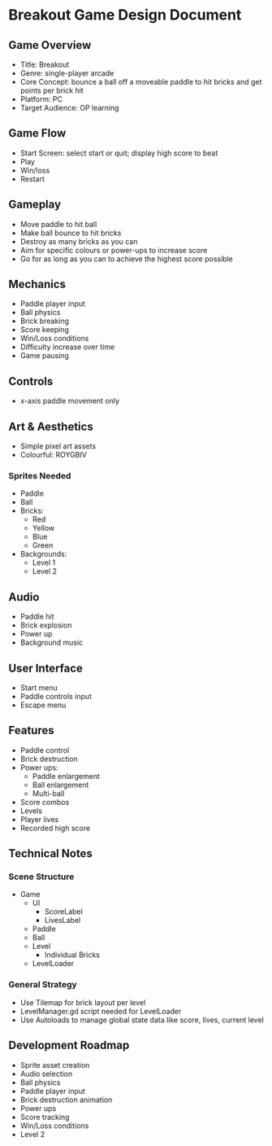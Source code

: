 # Breakout Game Design Document

## Game Overview
- Title: Breakout
- Genre: single-player arcade
- Core Concept: bounce a ball off a moveable paddle to hit bricks and get points per brick hit
- Platform: PC
- Target Audience: OP learning

## Game Flow
- Start Screen: select start or quit; display high score to beat
- Play
- Win/loss
- Restart

## Gameplay
- Move paddle to hit ball
- Make ball bounce to hit bricks
- Destroy as many bricks as you can
- Aim for specific colours or power-ups to increase score
- Go for as long as you can to achieve the highest score possible

## Mechanics
- Paddle player input
- Ball physics
- Brick breaking
- Score keeping
- Win/Loss conditions
- Difficulty increase over time
- Game pausing

## Controls
- x-axis paddle movement only

## Art & Aesthetics
- Simple pixel art assets
- Colourful: ROYGBIV
### Sprites Needed
- Paddle
- Ball
- Bricks:
    - Red
    - Yellow
    - Blue
    - Green
- Backgrounds:
    - Level 1
    - Level 2

## Audio
- Paddle hit
- Brick explosion
- Power up
- Background music

## User Interface
- Start menu
- Paddle controls input
- Escape menu

## Features
- Paddle control
- Brick destruction
- Power ups:
    - Paddle enlargement
    - Ball enlargement
    - Multi-ball
- Score combos
- Levels
- Player lives
- Recorded high score

## Technical Notes
### Scene Structure
- Game
    - UI
        - ScoreLabel
        - LivesLabel
    - Paddle
    - Ball
    - Level
        - Individual Bricks
    - LevelLoader
 ### General Strategy
- Use Tilemap for brick layout per level
- LevelManager.gd script needed for LevelLoader
- Use Autoloads to manage global state data like score, lives, current level

## Development Roadmap
- Sprite asset creation
- Audio selection
- Ball physics
- Paddle player input
- Brick destruction animation
- Power ups
- Score tracking
- Win/Loss conditions
- Level 2